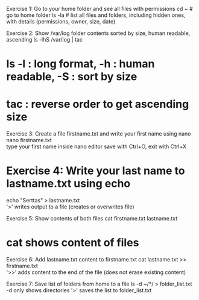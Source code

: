  Exercise 1: Go to your home folder and see all files with permissions
cd ~           # go to home folder
ls -la         # list all files and folders, including hidden ones, with details (permissions, owner, size, date)

 Exercise 2: Show /var/log folder contents sorted by size, human readable, ascending
ls -lhS /var/log | tac  
# ls -l : long format, -h : human readable, -S : sort by size
# tac : reverse order to get ascending size

Exercise 3: Create a file firstname.txt and write your first name using nano
nano firstname.txt  
 type your first name inside nano editor
 save with Ctrl+O, exit with Ctrl+X

# Exercise 4: Write your last name to lastname.txt using echo
echo "Serttas" > lastname.txt  
 '>' writes output to a file (creates or overwrites file)

 Exercise 5: Show contents of both files
cat firstname.txt lastname.txt  
# cat shows content of files

 Exercise 6: Add lastname.txt content to firstname.txt
cat lastname.txt >> firstname.txt  
 '>>' adds content to the end of the file (does not erase existing content)

 Exercise 7: Save list of folders from home to a file
ls -d ~/*/ > folder_list.txt  
 -d only shows directories
 '>' saves the list to folder_list.txt
